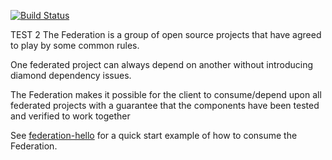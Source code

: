 [![Build Status](https://travis-ci.org/abseil/federation-head.svg?branch=master)](https://travis-ci.org/abseil/federation-head)

TEST 2
The Federation is a group of open source projects that have agreed to play by some common rules.  

One federated project can always depend on another without introducing diamond dependency issues.  

The Federation makes it possible for the client to consume/depend upon all federated projects with a 
guarantee that the components have been tested and verified to work together

See [federation-hello](https://github.com/abseil/federation-hello) for a quick start example of how to consume the Federation.
